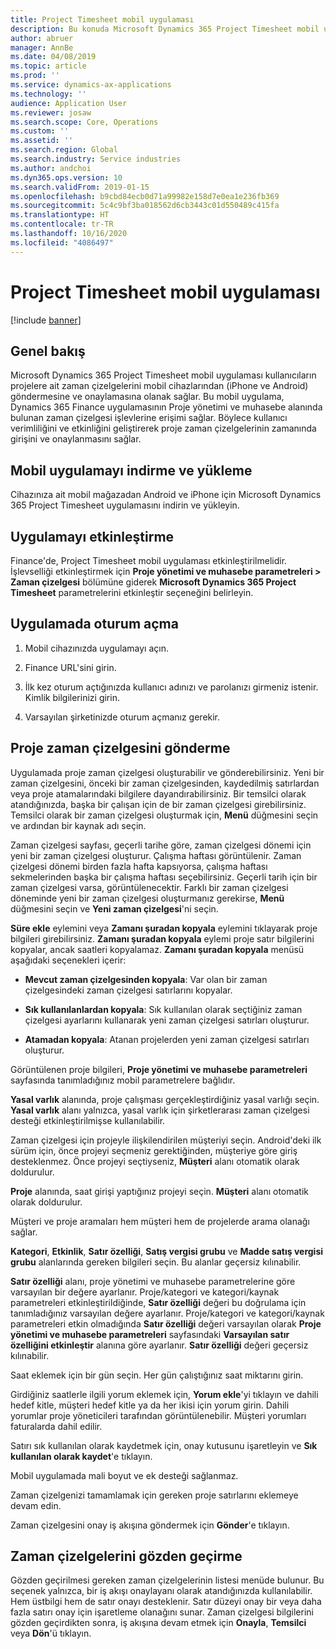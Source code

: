 ```yaml
---
title: Project Timesheet mobil uygulaması
description: Bu konuda Microsoft Dynamics 365 Project Timesheet mobil uygulaması hakkında bilgi sağlanır. Project Timesheet mobil uygulaması kullanıcıların projelere ait zaman çizelgelerini mobil cihazlarından göndermesine ve onaylamasına olanak sağlar.
author: abruer
manager: AnnBe
ms.date: 04/08/2019
ms.topic: article
ms.prod: ''
ms.service: dynamics-ax-applications
ms.technology: ''
audience: Application User
ms.reviewer: josaw
ms.search.scope: Core, Operations
ms.custom: ''
ms.assetid: ''
ms.search.region: Global
ms.search.industry: Service industries
ms.author: andchoi
ms.dyn365.ops.version: 10
ms.search.validFrom: 2019-01-15
ms.openlocfilehash: b9cbd84ecb0d71a99982e158d7e0ea1e236fb369
ms.sourcegitcommit: 5c4c9bf3ba018562d6cb3443c01d550489c415fa
ms.translationtype: HT
ms.contentlocale: tr-TR
ms.lasthandoff: 10/16/2020
ms.locfileid: "4086497"
---
```

# <a name="project-timesheet-mobile-application"></a>Project Timesheet mobil uygulaması

[!include [banner](../includes/banner.md)]

## <a name="overview"></a>Genel bakış

Microsoft Dynamics 365 Project Timesheet mobil uygulaması kullanıcıların projelere ait zaman çizelgelerini mobil cihazlarından (iPhone ve Android) göndermesine ve onaylamasına olanak sağlar. Bu mobil uygulama, Dynamics 365 Finance uygulamasının Proje yönetimi ve muhasebe alanında bulunan zaman çizelgesi işlevlerine erişimi sağlar. Böylece kullanıcı verimliliğini ve etkinliğini geliştirerek proje zaman çizelgelerinin zamanında girişini ve onaylanmasını sağlar.

## <a name="download-and-install-the-mobile-app"></a>Mobil uygulamayı indirme ve yükleme

Cihazınıza ait mobil mağazadan Android ve iPhone için Microsoft Dynamics 365 Project Timesheet uygulamasını indirin ve yükleyin.

## <a name="enable-the-app"></a>Uygulamayı etkinleştirme 

Finance'de, Project Timesheet mobil uygulaması etkinleştirilmelidir. İşlevselliği etkinleştirmek için **Proje yönetimi ve muhasebe parametreleri \> Zaman çizelgesi** bölümüne giderek **Microsoft Dynamics 365 Project Timesheet** parametrelerini etkinleştir seçeneğini belirleyin.

## <a name="sign-in-to-the-app"></a>Uygulamada oturum açma

1.  Mobil cihazınızda uygulamayı açın.

2.  Finance URL'sini girin.

3.  İlk kez oturum açtığınızda kullanıcı adınızı ve parolanızı girmeniz istenir. Kimlik bilgilerinizi girin.

4.  Varsayılan şirketinizde oturum açmanız gerekir.

## <a name="submit-a-project-timesheet"></a>Proje zaman çizelgesini gönderme

Uygulamada proje zaman çizelgesi oluşturabilir ve gönderebilirsiniz. Yeni bir zaman çizelgesini, önceki bir zaman çizelgesinden, kaydedilmiş satırlardan veya proje atamalarındaki bilgilere dayandırabilirsiniz. Bir temsilci olarak atandığınızda, başka bir çalışan için de bir zaman çizelgesi girebilirsiniz. Temsilci olarak bir zaman çizelgesi oluşturmak için, **Menü** düğmesini seçin ve ardından bir kaynak adı seçin.

Zaman çizelgesi sayfası, geçerli tarihe göre, zaman çizelgesi dönemi için yeni bir zaman çizelgesi oluşturur. Çalışma haftası görüntülenir. Zaman çizelgesi dönemi birden fazla hafta kapsıyorsa, çalışma haftası sekmelerinden başka bir çalışma haftası seçebilirsiniz.
Geçerli tarih için bir zaman çizelgesi varsa, görüntülenecektir. Farklı bir zaman çizelgesi döneminde yeni bir zaman çizelgesi oluşturmanız gerekirse, **Menü** düğmesini seçin ve **Yeni zaman çizelgesi**'ni seçin.

**Süre ekle** eylemini veya **Zamanı şuradan kopyala** eylemini tıklayarak proje bilgileri girebilirsiniz. **Zamanı şuradan kopyala** eylemi proje satır bilgilerini kopyalar, ancak saatleri kopyalamaz. **Zamanı şuradan kopyala** menüsü aşağıdaki seçenekleri içerir:

- **Mevcut zaman çizelgesinden kopyala**: Var olan bir zaman çizelgesindeki zaman çizelgesi satırlarını kopyalar.

- **Sık kullanılanlardan kopyala**: Sık kullanılan olarak seçtiğiniz zaman çizelgesi ayarlarını kullanarak yeni zaman çizelgesi satırları oluşturur.

- **Atamadan kopyala**: Atanan projelerden yeni zaman çizelgesi satırları oluşturur.

Görüntülenen proje bilgileri, **Proje yönetimi ve muhasebe parametreleri** sayfasında tanımladığınız mobil parametrelere bağlıdır.

**Yasal varlık** alanında, proje çalışması gerçekleştirdiğiniz yasal varlığı seçin. **Yasal varlık** alanı yalnızca, yasal varlık için şirketlerarası zaman çizelgesi desteği etkinleştirilmişse kullanılabilir.

Zaman çizelgesi için projeyle ilişkilendirilen müşteriyi seçin. Android'deki ilk sürüm için, önce projeyi seçmeniz gerektiğinden, müşteriye göre giriş desteklenmez. Önce projeyi seçtiyseniz, **Müşteri** alanı otomatik olarak doldurulur.

**Proje** alanında, saat girişi yaptığınız projeyi seçin. **Müşteri** alanı otomatik olarak doldurulur.

Müşteri ve proje aramaları hem müşteri hem de projelerde arama olanağı sağlar.

**Kategori**, **Etkinlik**, **Satır özelliği**, **Satış vergisi grubu** ve **Madde satış vergisi grubu** alanlarında gereken bilgileri seçin. Bu alanlar geçersiz kılınabilir.

**Satır özelliği** alanı, proje yönetimi ve muhasebe parametrelerine göre varsayılan bir değere ayarlanır. Proje/kategori ve kategori/kaynak parametreleri etkinleştirildiğinde, **Satır özelliği** değeri bu doğrulama için tanımladığınız varsayılan değere ayarlanır. Proje/kategori ve kategori/kaynak parametreleri etkin olmadığında **Satır özelliği** değeri varsayılan olarak **Proje yönetimi ve muhasebe parametreleri** sayfasındaki **Varsayılan satır özelliğini etkinleştir** alanına göre ayarlanır. **Satır özelliği** değeri geçersiz kılınabilir.

Saat eklemek için bir gün seçin. Her gün çalıştığınız saat miktarını girin.

Girdiğiniz saatlerle ilgili yorum eklemek için, **Yorum ekle**'yi tıklayın ve dahili hedef kitle, müşteri hedef kitle ya da her ikisi için yorum girin.
Dahili yorumlar proje yöneticileri tarafından görüntülenebilir. Müşteri yorumları faturalarda dahil edilir.

Satırı sık kullanılan olarak kaydetmek için, onay kutusunu işaretleyin ve **Sık kullanılan olarak kaydet**'e tıklayın.

Mobil uygulamada mali boyut ve ek desteği sağlanmaz.

Zaman çizelgenizi tamamlamak için gereken proje satırlarını eklemeye devam edin.

Zaman çizelgesini onay iş akışına göndermek için **Gönder**'e tıklayın.

## <a name="review-timesheets"></a>Zaman çizelgelerini gözden geçirme

Gözden geçirilmesi gereken zaman çizelgelerinin listesi menüde bulunur. Bu seçenek yalnızca, bir iş akışı onaylayanı olarak atandığınızda kullanılabilir. Hem üstbilgi hem de satır onayı desteklenir. Satır düzeyi onay bir veya daha fazla satırı onay için işaretleme olanağını sunar. Zaman çizelgesi bilgilerini gözden geçirdikten sonra, iş akışına devam etmek için **Onayla**, **Temsilci** veya **Dön**'ü tıklayın.

